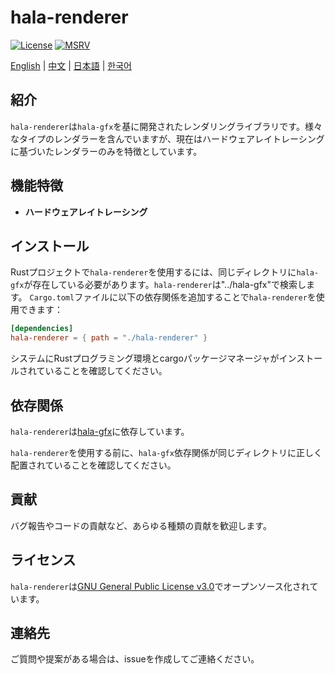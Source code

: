 # hala-renderer
[![License](https://img.shields.io/badge/License-GPL3-blue.svg)](https://www.gnu.org/licenses/gpl-3.0.en.html)
[![MSRV](https://img.shields.io/badge/rustc-1.70.0+-ab6000.svg)](https://blog.rust-lang.org/2023/06/01/Rust-1.70.0.html)

[English](README.md) | [中文](README_CN.md) | [日本語](README_JP.md) | [한국어](README_KO.md)

## 紹介
`hala-renderer`は`hala-gfx`を基に開発されたレンダリングライブラリです。様々なタイプのレンダラーを含んでいますが、現在はハードウェアレイトレーシングに基づいたレンダラーのみを特徴としています。

## 機能特徴
- **ハードウェアレイトレーシング**

## インストール
Rustプロジェクトで`hala-renderer`を使用するには、同じディレクトリに`hala-gfx`が存在している必要があります。`hala-renderer`は"../hala-gfx"で検索します。
`Cargo.toml`ファイルに以下の依存関係を追加することで`hala-renderer`を使用できます：

```toml
[dependencies]
hala-renderer = { path = "./hala-renderer" }
```

システムにRustプログラミング環境とcargoパッケージマネージャがインストールされていることを確認してください。

## 依存関係
`hala-renderer`は[hala-gfx](https://github.com/zhing2006/hala-gfx)に依存しています。

`hala-renderer`を使用する前に、`hala-gfx`依存関係が同じディレクトリに正しく配置されていることを確認してください。

## 貢献
バグ報告やコードの貢献など、あらゆる種類の貢献を歓迎します。

## ライセンス
`hala-renderer`は[GNU General Public License v3.0](LICENSE)でオープンソース化されています。

## 連絡先
ご質問や提案がある場合は、issueを作成してご連絡ください。